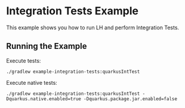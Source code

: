 # Integration Tests Example

This example shows you how to run LH and perform Integration Tests.

## Running the Example

Execute tests:

```shell
./gradlew example-integration-tests:quarkusIntTest
```

Execute native tests:

```shell
./gradlew example-integration-tests:quarkusIntTest -Dquarkus.native.enabled=true -Dquarkus.package.jar.enabled=false
```
